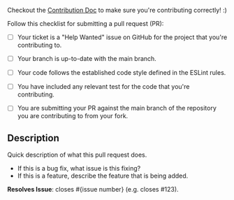 Checkout the [Contribution Doc](https://docs.projectreclass.org/toynet/contributing-code-to-toynet/contributing-code-to-toynet) to make sure you're contributing correctly! :)

Follow this checklist for submitting a pull request (PR):

- [ ] Your ticket is a "Help Wanted" issue on GitHub for the project that you're contributing to.
- [ ] Your branch is up-to-date with the main branch.
- [ ] Your code follows the established code style defined in the ESLint rules.
- [ ] You have included any relevant test for the code that you're contributing.
- [ ] You are submitting your PR against the main branch of the repository you are contributing to from your fork.


## Description
Quick description of what this pull request does.

- If this is a bug fix, what issue is this fixing?
- If this is a feature, describe the feature that is being added.

**Resolves Issue**: closes #{issue number} (e.g. closes #123).

